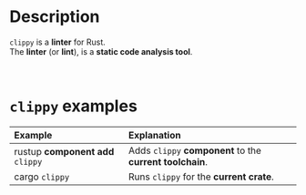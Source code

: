 # Description
``clippy`` is a **linter** for Rust. 
<br>
The **linter** (or **lint**), is a **static code analysis tool**. 

<br>

# ``clippy`` examples
|Example|Explanation|
|:------|:----------|
|rustup **component add** ``clippy``|Adds ``clippy`` **component** to the **current toolchain**.|
|cargo ``clippy``|Runs ``clippy`` for the **current crate**.|
